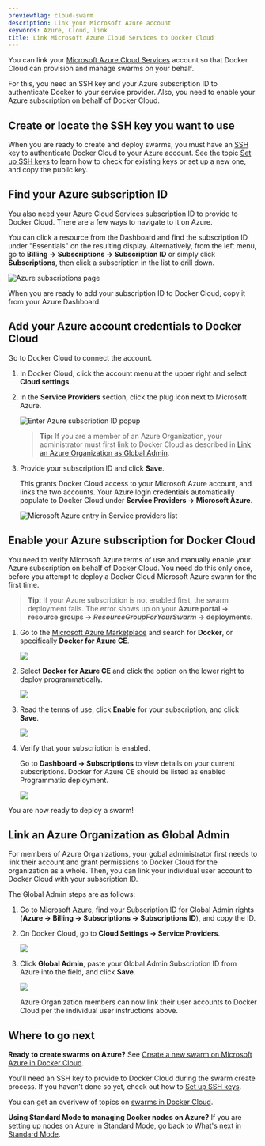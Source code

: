 ```yaml
---
previewflag: cloud-swarm
description: Link your Microsoft Azure account
keywords: Azure, Cloud, link
title: Link Microsoft Azure Cloud Services to Docker Cloud
---
```


You can link your [Microsoft Azure Cloud Services](https://portal.azure.com/) account so that Docker Cloud can provision and
manage swarms on your behalf.

For this, you need an SSH key and your Azure subscription ID to authenticate Docker to your service provider. Also, you need to enable your Azure subscription on behalf of Docker Cloud.

## Create or locate the SSH key you want to use

When you are ready to create and deploy swarms, you must have an [SSH](`/engine/reference/glossary.md#ssh`) key to authenticate Docker Cloud to your Azure account. See the topic [Set up SSH keys](/docker-cloud/cloud-swarm/ssh-key-setup.md) to learn how to check for existing keys or set up a new one, and copy the public key.

## Find your Azure subscription ID

You also need your Azure Cloud Services subscription ID to provide to
Docker Cloud. There are a few ways to navigate to it on Azure.

You can click a resource from the Dashboard and find the subscription ID under
"Essentials" on the resulting display. Alternatively, from the left menu, go to
**Billing -> Subscriptions -> Subscription ID** or simply click
**Subscriptions**, then click a subscription in the list to drill down.

![Azure subscriptions page](images/azure-subscription-id.png)

When you are ready to add your subscription ID to Docker Cloud,
copy it from your Azure Dashboard.

## Add your Azure account credentials to Docker Cloud

Go to Docker Cloud to connect the account.

1.  In Docker Cloud, click the account menu at the upper right and
select **Cloud settings**.

2.  In the **Service Providers** section, click the plug icon next to
Microsoft Azure.

    ![Enter Azure subscription ID popup](images/azure-id-wizard.png)

    >**Tip:** If you are a member of an Azure Organization, your
    administrator must first link to Docker Cloud as described in
    [Link an Azure Organization as Global Admin](#link-an-azure-organization-as-global-admin).

3.  Provide your subscription ID and click **Save**.

    This grants Docker Cloud access to your Microsoft Azure account, and links
    the two accounts. Your Azure login credentials automatically populate
    to Docker Cloud under **Service Providers -> Microsoft Azure**.

    ![Microsoft Azure entry in Service providers list](images/azure-creds-cloud.png)

## Enable your Azure subscription for Docker Cloud

You need to verify Microsoft Azure terms of use and manually enable your Azure subscription on behalf of Docker Cloud. You need do this only once, before you attempt to deploy a Docker Cloud Microsoft Azure swarm for the first time.

>**Tip:** If your Azure subscription is not enabled first, the swarm deployment fails. The error shows up on your **Azure portal -> resource groups -> _ResourceGroupForYourSwarm_ -> deployments**.

1.  Go to the [Microsoft Azure Marketplace](https://portal.azure.com/#blade/Microsoft_Azure_Marketplace/GalleryFeaturedMenuItemBlade/selectedMenuItemId/home) and search for **Docker**, or specifically **Docker for Azure CE**.

    ![](images/azure-eula-1-marketplace.png)

2. Select **Docker for Azure CE** and click the option on the lower right to deploy programmatically.

    ![](images/azure-eula-2-deploy-vm.png)

3. Read the terms of use, click **Enable** for your subscription, and click **Save**.

    ![](images/azure-eula-3-enable-subscription.png)

4. Verify that your subscription is enabled.

    Go to **Dashboard -> Subscriptions** to view details on your current subscriptions. Docker for Azure CE should be listed as enabled Programmatic deployment.

    ![](images/azure-eula-4-verify.png)

You are now ready to deploy a swarm!

## Link an Azure Organization as Global Admin

For members of Azure Organizations, your gobal administrator first needs to link
their account and grant permissions to Docker Cloud for the organization as a
whole. Then, you can link your individual user account to Docker Cloud with your
subscription ID.

The Global Admin steps are as follows:

1.  Go to [Microsoft Azure](https://portal.azure.com/), find your
    Subscription ID for Global Admin rights (**Azure -> Billing ->
    Subscriptions -> Subscriptions ID**), and copy the ID.

2.  On Docker Cloud, go to **Cloud Settings -> Service Providers**.

    ![](images/azure-global-admin-plugin.png)

3. Click **Global Admin**, paste your Global Admin Subscription ID from
Azure into the field, and click **Save**.

    ![](images/azure-global-admin-permissions.png)

   Azure Organization members can now link their user accounts to
   Docker Cloud per the individual user instructions above.

## Where to go next

**Ready to create swarms on Azure?** See [Create a new swarm on Microsoft Azure in Docker Cloud](create-cloud-swarm-azure.md).

You'll need an SSH key to provide to Docker Cloud during the swarm create
process. If you haven't done so yet, check out how to [Set up SSH
keys](ssh-key-setup.md).

You can get an overivew of topics on [swarms in Docker Cloud](index.md).

**Using Standard Mode to managing Docker nodes on Azure?** If you are
setting up nodes on Azure in [Standard Mode](/docker-cloud/standard/),
go back to [What's next in Standard Mode](/docker-cloud/infrastructure/link-azure.md##whats-next).
